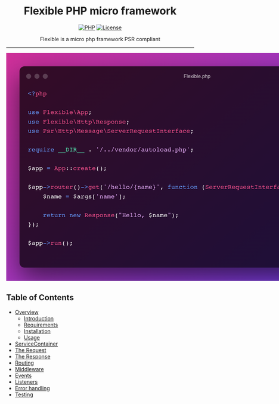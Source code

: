 <h1 align="center">
  Flexible PHP micro framework
</h1>

<p align="center">
    <a href="https://www.php.net/"><img src="https://img.shields.io/badge/PHP-8.1-777BB4.svg?style=flat-square&logo=php" alt="PHP"/></a>
    <a href="./LICENSE.md"><img src="https://img.shields.io/badge/License-MIT-yellow.svg?style=flat-square&logo=mit" alt="License"/></a>
</p>

<p align="center">
  Flexible is a micro php framework PSR compliant
</p>

<hr>

<div align="center">
  <img src="sample.png" alt="Flexible sample code" style="max-width: 1024px;">
</div>

## Table of Contents

* [Overview](#overview)
  + [Introduction](#introduction)
  + [Requirements](#requirements)
  + [Installation](#installation)
  + [Usage](#usage)
* [ServiceContainer](#service-container)
* [The Request](#the-request)
* [The Response](#the-response)
* [Routing](#routing)
* [Middleware](#middleware)
* [Events](#events)
* [Listeners](#listeners)
* [Error handling](#error-handling)
* [Testing](#testing)
